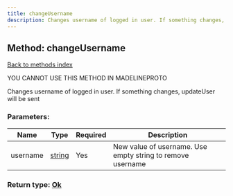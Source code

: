 ```yaml
---
title: changeUsername
description: Changes username of logged in user. If something changes, updateUser will be sent
---
```

## Method: changeUsername  
[Back to methods index](index.md)


YOU CANNOT USE THIS METHOD IN MADELINEPROTO


Changes username of logged in user. If something changes, updateUser will be sent

### Parameters:

| Name     |    Type       | Required | Description |
|----------|---------------|----------|-------------|
|username|[string](../types/string.md) | Yes|New value of username. Use empty string to remove username|


### Return type: [Ok](../types/Ok.md)

